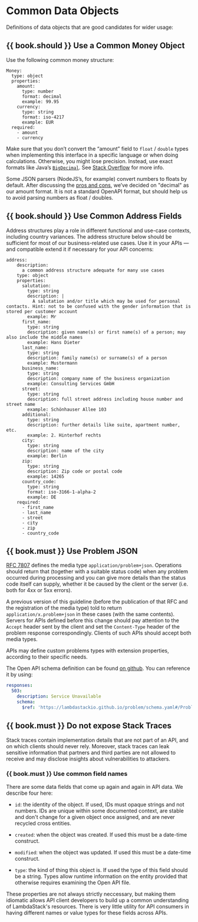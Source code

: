 # Common Data Objects

Definitions of data objects that are good candidates for wider usage:

## {{ book.should }} Use a Common Money Object

Use the following common money structure:

    Money:
      type: object
      properties:
        amount:
          type: number
          format: decimal
          example: 99.95
        currency:
          type: string
          format: iso-4217
          example: EUR
      required:
        - amount
        - currency

Make sure that you don’t convert the “amount” field to `float` / `double` types when implementing
this interface in a specific language or when doing calculations. Otherwise, you might lose
precision. Instead, use exact formats like
Java’s [`BigDecimal`](https://docs.oracle.com/javase/8/docs/api/java/math/BigDecimal.html).
See [Stack Overflow](http://stackoverflow.com/a/3730040/342852) for more info.

Some JSON parsers (NodeJS’s, for example) convert numbers to floats by default. After discussing the
[pros and cons](https://docs.google.com/spreadsheets/d/12wTj-2w39f69XZGwRDrosNc1yWPwQpGgEs_DCt5ODaQ),
we’ve decided on "decimal" as our amount format. It is not a standard OpenAPI format, but should
help us to avoid parsing numbers as float / doubles.

## {{ book.should }} Use Common Address Fields

Address structures play a role in different functional and use-case contexts, including country
variances. The address structure below should be sufficient for most of our business-related use
cases. Use it in your APIs — and compatible extend it if necessary for your API concerns:

    address:
        description:
          a common address structure adequate for many use cases
        type: object
        properties:
          salutation:
            type: string
            description: |
              A salutation and/or title which may be used for personal contacts. Hint: not to be confused with the gender information that is stored per customer account
            example: Mr
          first_name:
            type: string
            description: given name(s) or first name(s) of a person; may also include the middle names
            example: Hans Dieter
          last_name:
            type: string
            description: family name(s) or surname(s) of a person
            example: Mustermann
          business_name:
            type: string
            description: company name of the business organization
            example: Consulting Services GmbH
          street:
            type: string
            description: full street address including house number and street name
            example: Schönhauser Allee 103
          additional:
            type: string
            description: further details like suite, apartment number, etc.
            example: 2. Hinterhof rechts
          city:
            type: string
            description: name of the city
            example: Berlin
          zip:
            type: string
            description: Zip code or postal code
            example: 14265
          country_code:
            type: string
            format: iso-3166-1-alpha-2
            example: DE
        required:
          - first_name
          - last_name
          - street
          - city
          - zip
          - country_code

## {{ book.must }} Use Problem JSON

[RFC 7807](http://tools.ietf.org/html/rfc7807) defines the media type `application/problem+json`.
Operations should return that (together with a suitable status code) when any problem
occurred during processing and you can give more details than the status code itself
can supply, whether it be caused by the client or the server (i.e. both for 4xx or 5xx errors).

A previous version of this guideline (before the publication of that RFC and the
registration of the media type) told to return `application/x.problem+json` in these
cases (with the same contents).
Servers for APIs defined before this change should pay attention to the `Accept` header sent
by the client and set the `Content-Type` header of the problem response correspondingly.
Clients of such APIs should accept both media types.

APIs may define custom problems types with extension properties, according to their specific needs.

The Open API schema definition can be found [on github](https://lambdastackio.github.io/problem/schema.yaml).
You can reference it by using:

```yaml
responses:
  503:
    description: Service Unavailable
    schema:
      $ref: 'https://lambdastackio.github.io/problem/schema.yaml#/Problem'

```

## {{ book.must }} Do not expose Stack Traces

Stack traces contain implementation details that are not part of an API, and on which clients
should never rely. Moreover, stack traces can leak sensitive information that partners and third
parties are not allowed to receive and may disclose insights about vulnerabilities to attackers.

### {{ book.must }} Use common field names

There are some data fields that come up again and again in API data. We describe four here:

- `id`: the identity of the object. If used, IDs must opaque strings and not numbers. IDs are unique within some documented context, are stable and don't change for a given object once assigned, and are never recycled cross entities.

- `created`: when the object was created. If used this must be a date-time construct.

- `modified`: when the object was updated. If used this must be a date-time construct.

- `type`: the kind of thing this object is. If used the type of this field should be a string. Types allow runtime information on the entity provided that otherwise requires examining the Open API file.

These properties are not always strictly neccessary, but making them idiomatic allows API client developers to build up a common understanding of LambdaStack's resources. There is very little utility for API consumers in having different names or value types for these fields across APIs.
